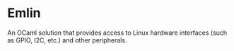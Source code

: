 # Emlin

An OCaml solution that provides access to Linux hardware interfaces (such as GPIO, I2C, etc.)
and other peripherals.